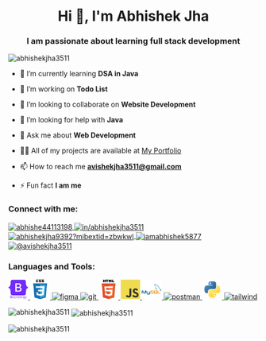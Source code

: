 <h1 align="center">Hi 👋, I'm Abhishek Jha</h1>
<h3 align="center">I am passionate about learning full stack development</h3>

<p align="left"> <img src="https://komarev.com/ghpvc/?username=abhishekjha3511&label=Profile%20views&color=0e75b6&style=flat" alt="abhishekjha3511" /> </p>

- 🔭 I’m currently learning **DSA in Java**

- 🌱 I’m working on **Todo List**

- 👯 I’m looking to collaborate on **Website Development**

- 🤝 I’m looking for help with **Java**

- 💬 Ask me about **Web Development**

- 👨‍💻 All of my projects are available at [My Portfolio](https://abhishekjha3511.github.io/)

<!--- - 📝 I regularly write articles on [Medium](https://medium.com/@avishekjha3511) --->

- 📫 How to reach me **avishekjha3511@gmail.com**

- ⚡ Fun fact **I am me**

<h3 align="left">Connect with me:</h3>
<p align="left">
  <a href="https://twitter.com/abhishe44113198" target="blank">
    <img align="center" src="https://raw.githubusercontent.com/rahuldkjain/github-profile-readme-generator/master/src/images/icons/Social/twitter.svg" alt="abhishe44113198" height="30" width="40" />
  </a>
  <a href="https://linkedin.com/in/abhishekjha3511" target="blank">
    <img align="center" src="https://raw.githubusercontent.com/rahuldkjain/github-profile-readme-generator/master/src/images/icons/Social/linked-in-alt.svg" alt="in/abhishekjha3511" height="30" width="40" />
  </a>
  <a href="https://fb.com/abhishekjha9392?mibextid=zbwkwl" target="blank">
    <img align="center" src="https://raw.githubusercontent.com/rahuldkjain/github-profile-readme-generator/master/src/images/icons/Social/facebook.svg" alt="abhishekjha9392?mibextid=zbwkwl" height="30" width="40" />
  </a>
  <a href="https://instagram.com/iamabhishek5877" target="blank">
    <img align="center" src="https://raw.githubusercontent.com/rahuldkjain/github-profile-readme-generator/master/src/images/icons/Social/instagram.svg" alt="iamabhishek5877" height="30" width="40" />
  </a>
  <a href="https://medium.com/@avishekjha3511" target="blank">
    <img align="center" src="https://raw.githubusercontent.com/rahuldkjain/github-profile-readme-generator/master/src/images/icons/Social/medium.svg" alt="@avishekjha3511" height="30" width="40" />
  </a>
</p>



<h3 align="left">Languages and Tools:</h3>
<p align="left">
  <a href="https://getbootstrap.com" target="_blank" rel="noreferrer">
    <img src="https://raw.githubusercontent.com/devicons/devicon/master/icons/bootstrap/bootstrap-plain-wordmark.svg" alt="bootstrap" width="40" height="40"/>
  </a>
  <a href="https://www.w3schools.com/css/" target="_blank" rel="noreferrer">
    <img src="https://raw.githubusercontent.com/devicons/devicon/master/icons/css3/css3-original-wordmark.svg" alt="css3" width="40" height="40"/>
  </a>
  <a href="https://www.figma.com/" target="_blank" rel="noreferrer">
    <img src="https://www.vectorlogo.zone/logos/figma/figma-icon.svg" alt="figma" width="40" height="40"/>
  </a>
  <a href="https://git-scm.com/" target="_blank" rel="noreferrer">
    <img src="https://www.vectorlogo.zone/logos/git-scm/git-scm-icon.svg" alt="git" width="40" height="40"/>
  </a>
  <a href="https://www.w3.org/html/" target="_blank" rel="noreferrer">
    <img src="https://raw.githubusercontent.com/devicons/devicon/master/icons/html5/html5-original-wordmark.svg" alt="html5" width="40" height="40"/>
  </a>
  <a href="https://developer.mozilla.org/en-US/docs/Web/JavaScript" target="_blank" rel="noreferrer">
    <img src="https://raw.githubusercontent.com/devicons/devicon/master/icons/javascript/javascript-original.svg" alt="javascript" width="40" height="40"/>
  </a>
  <a href="https://www.mysql.com/" target="_blank" rel="noreferrer">
    <img src="https://raw.githubusercontent.com/devicons/devicon/master/icons/mysql/mysql-original-wordmark.svg" alt="mysql" width="40" height="40"/>
  </a>
  <a href="https://postman.com" target="_blank" rel="noreferrer">
    <img src="https://www.vectorlogo.zone/logos/getpostman/getpostman-icon.svg" alt="postman" width="40" height="40"/>
  </a>
  <a href="https://www.python.org" target="_blank" rel="noreferrer">
    <img src="https://raw.githubusercontent.com/devicons/devicon/master/icons/python/python-original.svg" alt="python" width="40" height="40"/>
  </a>
  <a href="https://tailwindcss.com/" target="_blank" rel="noreferrer">
    <img src="https://www.vectorlogo.zone/logos/tailwindcss/tailwindcss-icon.svg" alt="tailwind" width="40" height="40"/>
  </a>
</p>

<p><img align="left" src="https://github-readme-stats.vercel.app/api/top-langs?username=abhishekjha3511&show_icons=true&locale=en&layout=compact" alt="abhishekjha3511" /></p>

<p>&nbsp;<img align="center" src="https://github-readme-stats.vercel.app/api?username=abhishekjha3511&show_icons=true&locale=en" alt="abhishekjha3511" /></p>

<p><img align="center" src="https://github-readme-streak-stats.herokuapp.com/?user=abhishekjha3511&" alt="abhishekjha3511" /></p>

